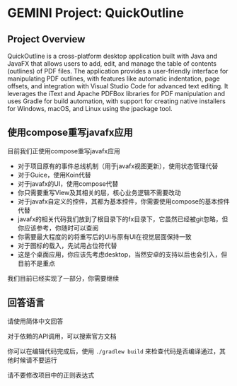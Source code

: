 # GEMINI Project: QuickOutline

## Project Overview

QuickOutline is a cross-platform desktop application built with Java and JavaFX that allows users to add, edit, and manage the table of contents (outlines) of PDF files. The application provides a user-friendly interface for manipulating PDF outlines, with features like automatic indentation, page offsets, and integration with Visual Studio Code for advanced text editing. It leverages the iText and Apache PDFBox libraries for PDF manipulation and uses Gradle for build automation, with support for creating native installers for Windows, macOS, and Linux using the jpackage tool.

## 使用compose重写javafx应用
目前我们正使用compose重写javafx应用
- 对于项目原有的事件总线机制（用于javafx视图更新），使用状态管理代替
- 对于Guice，使用Koin代替
- 对于javafx的UI，使用compose代替
- 你只需要重写View及其相关的层，核心业务逻辑不需要改动
- 对于javafx自定义的控件，其都为基本控件，你需要使用compose的基本控件代替
- javafx的相关代码我们放到了根目录下的fx目录下，它虽然已经被git忽略，但你应该参考，你随时可以查阅
- 你需要最大程度的的将重写后的UI与原有UI在视觉层面保持一致
- 对于图标的载入，先试用占位符代替
- 这是个桌面应用，你应该先考虑desktop，当然安卓的支持以后也会引入，但目前不是重点

我们目前已经实现了一部分，你需要继续

## 回答语言
请使用简体中文回答

对于依赖的API调用，可以搜索官方文档

你可以在编辑代码完成后，使用 `./gradlew build` 来检查代码是否编译通过，其他时候请不要运行

请不要修改项目中的正则表达式
